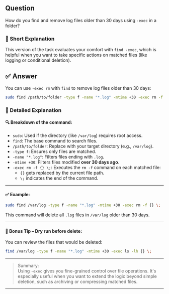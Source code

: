 ## Question  
How do you find and remove log files older than 30 days using `-exec` in a folder?

### 📝 Short Explanation  
This version of the task evaluates your comfort with `find -exec`, which is helpful when you want to take specific actions on matched files (like logging or conditional deletion).

## ✅ Answer  
You can use `-exec rm` with `find` to remove log files older than 30 days:

```bash
sudo find /path/to/folder -type f -name "*.log" -mtime +30 -exec rm -f {} \;
```

### 📘 Detailed Explanation  

#### 🔍 Breakdown of the command:
- `sudo`: Used if the directory (like `/var/log`) requires root access.
- `find`: The base command to search files.
- `/path/to/folder`: Replace with your target directory (e.g., `/var/log`).
- `-type f`: Ensures only files are matched.
- `-name "*.log"`: Filters files ending with `.log`.
- `-mtime +30`: Filters files modified **over 30 days ago**.
- `-exec rm -f {} \;`: Executes the `rm -f` command on each matched file:
  - `{}` gets replaced by the current file path.
  - `\;` indicates the end of the command.

---

#### ✅ Example:
```bash
sudo find /var/log -type f -name "*.log" -mtime +30 -exec rm -f {} \;
```

This command will delete all `.log` files in `/var/log` older than 30 days.

---

#### 🧠 Bonus Tip – Dry run before delete:
You can review the files that would be deleted:
```bash
find /var/log -type f -name "*.log" -mtime +30 -exec ls -lh {} \;
```

---

> Summary:  
> Using `-exec` gives you fine-grained control over file operations. It's especially useful when you want to extend the logic beyond simple deletion, such as archiving or compressing matched files.

---
